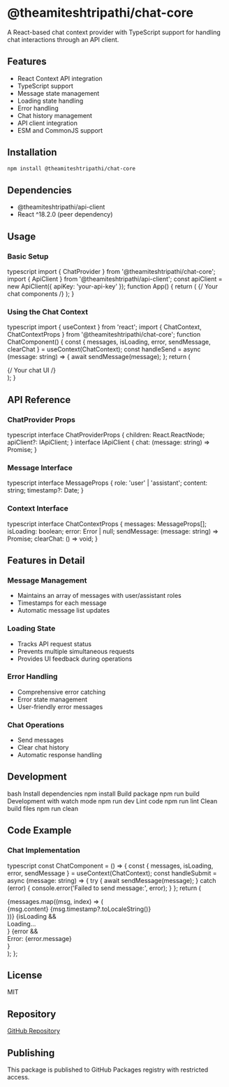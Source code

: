 # @theamiteshtripathi/chat-core

A React-based chat context provider with TypeScript support for handling chat interactions through an API client.

## Features

- React Context API integration
- TypeScript support
- Message state management
- Loading state handling
- Error handling
- Chat history management
- API client integration
- ESM and CommonJS support

## Installation

```bash
npm install @theamiteshtripathi/chat-core
```

## Dependencies

- @theamiteshtripathi/api-client
- React ^18.2.0 (peer dependency)

## Usage

### Basic Setup
typescript
import { ChatProvider } from '@theamiteshtripathi/chat-core';
import { ApiClient } from '@theamiteshtripathi/api-client';
const apiClient = new ApiClient({
apiKey: 'your-api-key'
});
function App() {
return (
<ChatProvider apiClient={apiClient}>
{/ Your chat components /}
</ChatProvider>
);
}


### Using the Chat Context
typescript
import { useContext } from 'react';
import { ChatContext, ChatContextProps } from '@theamiteshtripathi/chat-core';
function ChatComponent() {
const { messages, isLoading, error, sendMessage, clearChat } = useContext(ChatContext);
const handleSend = async (message: string) => {
await sendMessage(message);
};
return (
<div>
{/ Your chat UI /}
</div>
);
}


## API Reference

### ChatProvider Props
typescript
interface ChatProviderProps {
children: React.ReactNode;
apiClient?: IApiClient;
}
interface IApiClient {
chat: (message: string) => Promise<string>;
}


### Message Interface
typescript
interface MessageProps {
role: 'user' | 'assistant';
content: string;
timestamp?: Date;
}


### Context Interface
typescript
interface ChatContextProps {
messages: MessageProps[];
isLoading: boolean;
error: Error | null;
sendMessage: (message: string) => Promise<void>;
clearChat: () => void;
}


## Features in Detail

### Message Management
- Maintains an array of messages with user/assistant roles
- Timestamps for each message
- Automatic message list updates

### Loading State
- Tracks API request status
- Prevents multiple simultaneous requests
- Provides UI feedback during operations

### Error Handling
- Comprehensive error catching
- Error state management
- User-friendly error messages

### Chat Operations
- Send messages
- Clear chat history
- Automatic response handling

## Development
bash
Install dependencies
npm install
Build package
npm run build
Development with watch mode
npm run dev
Lint code
npm run lint
Clean build files
npm run clean


## Code Example

### Chat Implementation
typescript
const ChatComponent = () => {
const { messages, isLoading, error, sendMessage } = useContext(ChatContext);
const handleSubmit = async (message: string) => {
try {
await sendMessage(message);
} catch (error) {
console.error('Failed to send message:', error);
}
};
return (
<div>
{messages.map((msg, index) => (
<div key={index} className={msg.role}>
{msg.content}
<span>{msg.timestamp?.toLocaleString()}</span>
</div>
))}
{isLoading && <div>Loading...</div>}
{error && <div>Error: {error.message}</div>}
</div>
);
};


## License

MIT

## Repository

[GitHub Repository](https://github.com/theamiteshtripathi/SaaSFactory/tree/main/packages/chat-core)

## Publishing

This package is published to GitHub Packages registry with restricted access.
